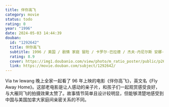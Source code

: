 ```yaml
---
title: 伴你高飞
category: movie
status: todo
rating: 0
year: "1996"
date: 2024-05-03 14:44:39
douban:
  id: "1292642"
  title: 伴你高飞
  subtitle: 1996 / 美国 / 剧情 家庭 冒险 / 卡罗尔·巴拉德 / 杰夫·丹尼尔斯 安娜·帕奎因
  rating: 8.9
  cover: https://img1.doubanio.com/view/photo/m_ratio_poster/public/p2623005170.jpg
  link: https://movie.douban.com/subject/1292642/
---
```


Via tw lewang 晚上全家一起看了 96 年上映的电影《伴你高飞》，英文名《Fly Away Home》。这部老电影是让人感动的亲子片，和孩子们一起观赏感受良好，与大雁同飞的拍摄效果太赞了。故事情节简单且设计较明显，但能够清楚地感受到中国与美国加拿大家庭间亲密关系的不同。
